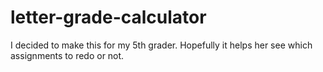 # letter-grade-calculator
I decided to make this for my 5th grader. Hopefully it helps her see which assignments to redo or not.

